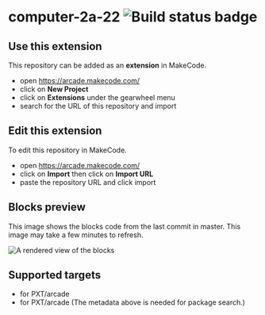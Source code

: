 # computer-2a-22 ![Build status badge](https://github.com/clproject1722/computer-2a-22/workflows/MakeCode/badge.svg)



## Use this extension

This repository can be added as an **extension** in MakeCode.

* open https://arcade.makecode.com/
* click on **New Project**
* click on **Extensions** under the gearwheel menu
* search for the URL of this repository and import

## Edit this extension

To edit this repository in MakeCode.

* open https://arcade.makecode.com/
* click on **Import** then click on **Import URL**
* paste the repository URL and click import

## Blocks preview

This image shows the blocks code from the last commit in master.
This image may take a few minutes to refresh.

![A rendered view of the blocks](https://github.com/clproject1722/computer-2a-22/raw/master/.makecode/blocks.png)

## Supported targets

* for PXT/arcade
* for PXT/arcade
(The metadata above is needed for package search.)

